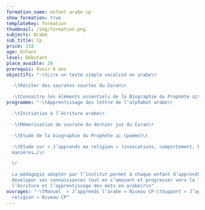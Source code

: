 ```yaml
---
formation_name: enfant arabe cp
show_formation: true
templateKey: formation
thumbnail: /img/formation.png
subjects: Arabe
sub_title: Cp
price: 218
age: Enfant
level: Débutant
place_avaible: 28
prerequis: Avoir 6 ans
objectifs: "-\tLire un texte simple vocalisé en arabe\r

  -\tRéciter des sourates courtes du Coran\r

  -\tConnaitre les éléments essentiels de la Biographie du Prophète ﷺ\r\n"
programme: "-\tApprentissage des lettre de l’alphabet arabe\r

  -\tInitiation à l’écriture arabe\r

  -\tMémorisation de sourate du dernier juz du Coran\r

  -\tEtude de la biographie du Prophète ﷺ (poème)\r

  -\tEtude sur « J’apprends ma religion » (invocations, comportement, bonnes
  manières…)\r

  \r

  La pédagogie adopter par l’institut permet à chaque enfant d’apprendre et de
  developer ses connaissances tout en s’amusant et progresser vers la lecture,
  l’écriture et l’apprentissage des mots en arabe\r\n"
ouvrages: "-\tManuel  « J’apprends l’arabe » Niveau CP-\tSupport « J’apprends ma
  religion » Niveau CP"
---
```

